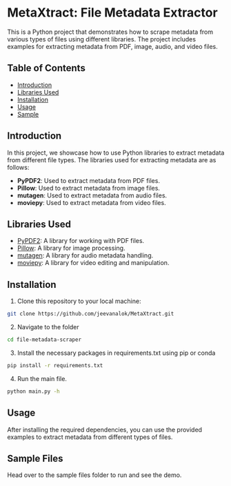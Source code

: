 # MetaXtract: File Metadata Extractor

This is a Python project that demonstrates how to scrape metadata from various types of files using different libraries. The project includes examples for extracting metadata from PDF, image, audio, and video files.

## Table of Contents

- [Introduction](#introduction)
- [Libraries Used](#libraries-used)
- [Installation](#installation)
- [Usage](#usage)
- [Sample](#sample-files)

## Introduction

In this project, we showcase how to use Python libraries to extract metadata from different file types. The libraries used for extracting metadata are as follows:

- **PyPDF2**: Used to extract metadata from PDF files.
- **Pillow**: Used to extract metadata from image files.
- **mutagen**: Used to extract metadata from audio files.
- **moviepy**: Used to extract metadata from video files.

## Libraries Used

- [PyPDF2](https://pythonhosted.org/PyPDF2/): A library for working with PDF files.
- [Pillow](https://python-pillow.org/): A library for image processing.
- [mutagen](https://mutagen.readthedocs.io/): A library for audio metadata handling.
- [moviepy](https://zulko.github.io/moviepy/): A library for video editing and manipulation.

## Installation

1. Clone this repository to your local machine:

```sh
git clone https://github.com/jeevanalok/MetaXtract.git

```

2. Navigate to the folder

```sh
cd file-metadata-scraper
```

3. Install the necessary packages in requirements.txt using pip or conda

```sh
pip install -r requirements.txt
```

4. Run the main file.

```sh
python main.py -h
```

## Usage

After installing the required dependencies, you can use the provided examples to extract metadata from different types of files.

## Sample Files

Head over to the sample files folder to run and see the demo.
